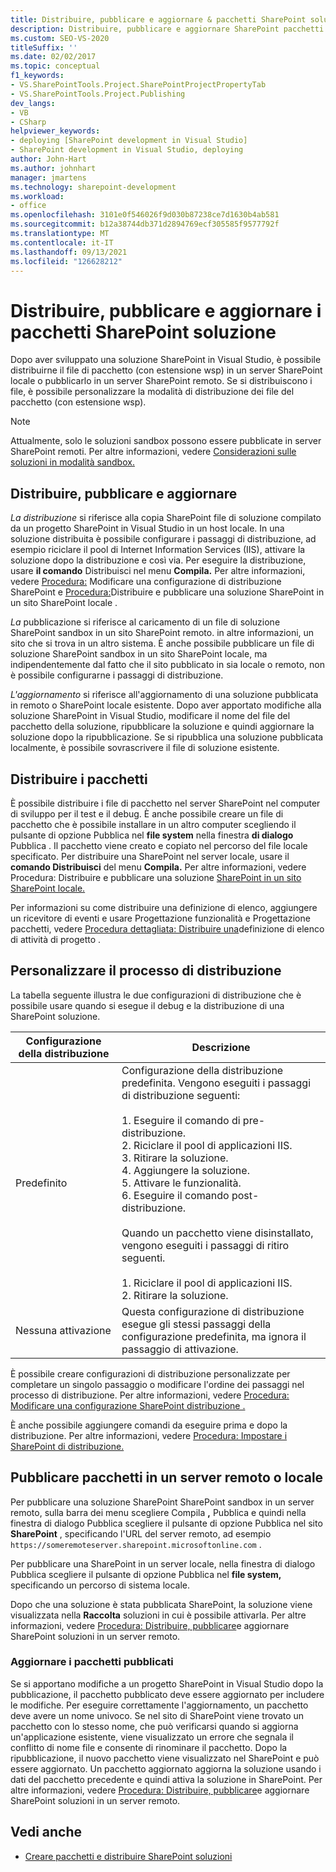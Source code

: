 ```yaml
---
title: Distribuire, pubblicare e aggiornare & pacchetti SharePoint soluzione
description: Distribuire, pubblicare e aggiornare SharePoint pacchetti della soluzione. Personalizzare il processo di distribuzione. Pubblicare pacchetti in un server remoto o locale.
ms.custom: SEO-VS-2020
titleSuffix: ''
ms.date: 02/02/2017
ms.topic: conceptual
f1_keywords:
- VS.SharePointTools.Project.SharePointProjectPropertyTab
- VS.SharePointTools.Project.Publishing
dev_langs:
- VB
- CSharp
helpviewer_keywords:
- deploying [SharePoint development in Visual Studio]
- SharePoint development in Visual Studio, deploying
author: John-Hart
ms.author: johnhart
manager: jmartens
ms.technology: sharepoint-development
ms.workload:
- office
ms.openlocfilehash: 3101e0f546026f9d030b87238ce7d1630b4ab581
ms.sourcegitcommit: b12a38744db371d2894769ecf305585f9577792f
ms.translationtype: MT
ms.contentlocale: it-IT
ms.lasthandoff: 09/13/2021
ms.locfileid: "126628212"
---
```

# <a name="deploy-publish-and-upgrade-sharepoint-solution-packages"></a>Distribuire, pubblicare e aggiornare i pacchetti SharePoint soluzione
  Dopo aver sviluppato una soluzione SharePoint in Visual Studio, è possibile distribuirne il file di pacchetto (con estensione wsp) in un server SharePoint locale o pubblicarlo in un server SharePoint remoto. Se si distribuiscono i file, è possibile personalizzare la modalità di distribuzione dei file del pacchetto (con estensione wsp).

> [!NOTE]
> Attualmente, solo le soluzioni sandbox possono essere pubblicate in server SharePoint remoti. Per altre informazioni, vedere [Considerazioni sulle soluzioni in modalità sandbox.](../sharepoint/sandboxed-solution-considerations.md)

## <a name="deploy-publish-and-upgrade"></a>Distribuire, pubblicare e aggiornare
 *La distribuzione* si riferisce alla copia SharePoint file di soluzione compilato da un progetto SharePoint in Visual Studio in un host locale. In una soluzione distribuita è possibile configurare i passaggi di distribuzione, ad esempio riciclare il pool di Internet Information Services (IIS), attivare la soluzione dopo la distribuzione e così via. Per eseguire la distribuzione, usare **il comando** Distribuisci nel menu **Compila.** Per altre informazioni, vedere [Procedura:](../sharepoint/how-to-edit-a-sharepoint-deployment-configuration.md) Modificare una configurazione di distribuzione SharePoint e [Procedura:](../sharepoint/how-to-deploy-and-publish-a-sharepoint-solution-to-a-local-sharepoint-site.md)Distribuire e pubblicare una soluzione SharePoint in un sito SharePoint locale .

 *La* pubblicazione si riferisce al caricamento di un file di soluzione SharePoint sandbox in un sito SharePoint remoto. in altre informazioni, un sito che si trova in un altro sistema. È anche possibile pubblicare un file di soluzione SharePoint sandbox in un sito SharePoint locale, ma indipendentemente dal fatto che il sito pubblicato in sia locale o remoto, non è possibile configurarne i passaggi di distribuzione.

 *L'aggiornamento* si riferisce all'aggiornamento di una soluzione pubblicata in remoto o SharePoint locale esistente. Dopo aver apportato modifiche alla soluzione SharePoint in Visual Studio, modificare il nome del file del pacchetto della soluzione, ripubblicare la soluzione e quindi aggiornare la soluzione dopo la ripubblicazione. Se si ripubblica una soluzione pubblicata localmente, è possibile sovrascrivere il file di soluzione esistente.

## <a name="deploy-packages"></a>Distribuire i pacchetti
 È possibile distribuire i file di pacchetto nel server SharePoint nel computer di sviluppo per il test e il debug. È anche possibile creare un file di pacchetto che è possibile installare in un altro computer scegliendo il pulsante di opzione Pubblica nel **file system** nella finestra **di dialogo** Pubblica . Il pacchetto viene creato e copiato nel percorso del file locale specificato. Per distribuire una SharePoint nel server locale, usare il **comando Distribuisci** del menu **Compila.** Per altre informazioni, vedere Procedura: Distribuire e pubblicare una soluzione [SharePoint in un sito SharePoint locale.](../sharepoint/how-to-deploy-and-publish-a-sharepoint-solution-to-a-local-sharepoint-site.md)

 Per informazioni su come distribuire una definizione di elenco, aggiungere un ricevitore di eventi e usare Progettazione funzionalità e Progettazione pacchetti, vedere [Procedura dettagliata: Distribuire una](../sharepoint/walkthrough-deploying-a-project-task-list-definition.md)definizione di elenco di attività di progetto .

## <a name="customize-the-deployment-process"></a>Personalizzare il processo di distribuzione
 La tabella seguente illustra le due configurazioni di distribuzione che è possibile usare quando si esegue il debug e la distribuzione di una SharePoint soluzione.

|Configurazione della distribuzione|Descrizione|
|------------------------------|-----------------|
|Predefinito|Configurazione della distribuzione predefinita. Vengono eseguiti i passaggi di distribuzione seguenti:<br /><br /> 1. Eseguire il comando di pre-distribuzione.<br />2. Riciclare il pool di applicazioni IIS.<br />3. Ritirare la soluzione.<br />4. Aggiungere la soluzione.<br />5. Attivare le funzionalità.<br />6. Eseguire il comando post-distribuzione.<br /><br /> Quando un pacchetto viene disinstallato, vengono eseguiti i passaggi di ritiro seguenti.<br /><br /> 1. Riciclare il pool di applicazioni IIS.<br />2. Ritirare la soluzione.|
|Nessuna attivazione|Questa configurazione di distribuzione esegue gli stessi passaggi della configurazione predefinita, ma ignora il passaggio di attivazione.|

 È possibile creare configurazioni di distribuzione personalizzate per completare un singolo passaggio o modificare l'ordine dei passaggi nel processo di distribuzione. Per altre informazioni, vedere [Procedura: Modificare una configurazione SharePoint distribuzione .](../sharepoint/how-to-edit-a-sharepoint-deployment-configuration.md)

 È anche possibile aggiungere comandi da eseguire prima e dopo la distribuzione. Per altre informazioni, vedere [Procedura: Impostare i SharePoint di distribuzione.](../sharepoint/how-to-set-sharepoint-deployment-commands.md)

## <a name="publish-packages-to-a-remote-or-local-server"></a>Pubblicare pacchetti in un server remoto o locale
 Per pubblicare una soluzione SharePoint SharePoint sandbox in un server remoto, sulla barra dei  menu scegliere Compila **,** Pubblica e quindi nella finestra di dialogo Pubblica scegliere il pulsante di opzione Pubblica nel sito **SharePoint** , specificando l'URL del server remoto, ad esempio `https://someremoteserver.sharepoint.microsoftonline.com` .

 Per pubblicare una SharePoint in un server  locale, nella finestra di dialogo Pubblica scegliere il pulsante di opzione Pubblica nel **file system,** specificando un percorso di sistema locale.

 Dopo che una soluzione è stata pubblicata SharePoint, la soluzione viene visualizzata nella **Raccolta** soluzioni in cui è possibile attivarla. Per altre informazioni, vedere [Procedura: Distribuire, pubblicare](../sharepoint/how-to-deploy-publish-and-upgrade-sharepoint-solutions-on-a-remote-server.md)e aggiornare SharePoint soluzioni in un server remoto.

### <a name="upgrade-published-packages"></a>Aggiornare i pacchetti pubblicati
 Se si apportano modifiche a un progetto SharePoint in Visual Studio dopo la pubblicazione, il pacchetto pubblicato deve essere aggiornato per includere le modifiche. Per eseguire correttamente l'aggiornamento, un pacchetto deve avere un nome univoco. Se nel sito di SharePoint viene trovato un pacchetto con lo stesso nome, che può verificarsi quando si aggiorna un'applicazione esistente, viene visualizzato un errore che segnala il conflitto di nome file e consente di rinominare il pacchetto. Dopo la ripubblicazione, il nuovo pacchetto viene visualizzato nel SharePoint e può essere aggiornato. Un pacchetto aggiornato aggiorna la soluzione usando i dati del pacchetto precedente e quindi attiva la soluzione in SharePoint. Per altre informazioni, vedere [Procedura: Distribuire, pubblicare](../sharepoint/how-to-deploy-publish-and-upgrade-sharepoint-solutions-on-a-remote-server.md)e aggiornare SharePoint soluzioni in un server remoto.

## <a name="see-also"></a>Vedi anche
- [Creare pacchetti e distribuire SharePoint soluzioni](../sharepoint/packaging-and-deploying-sharepoint-solutions.md)
